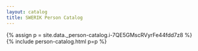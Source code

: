 ```yaml
---
layout: catalog
title: SWERIK Person Catalog
---
```

{% assign p = site.data._person-catalog.i-7QE5GMscRVyrFe44fdd7z8 %}
{% include person-catalog.html p=p %}

